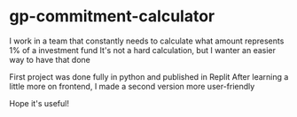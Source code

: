 # gp-commitment-calculator

I work in a team that constantly needs to calculate what amount represents 1% of a investment fund
It's not a hard calculation, but I wanter an easier way to have that done

First project was done fully in python and published in Replit
After learning a little more on frontend, I made a second version more user-friendly

Hope it's useful!
